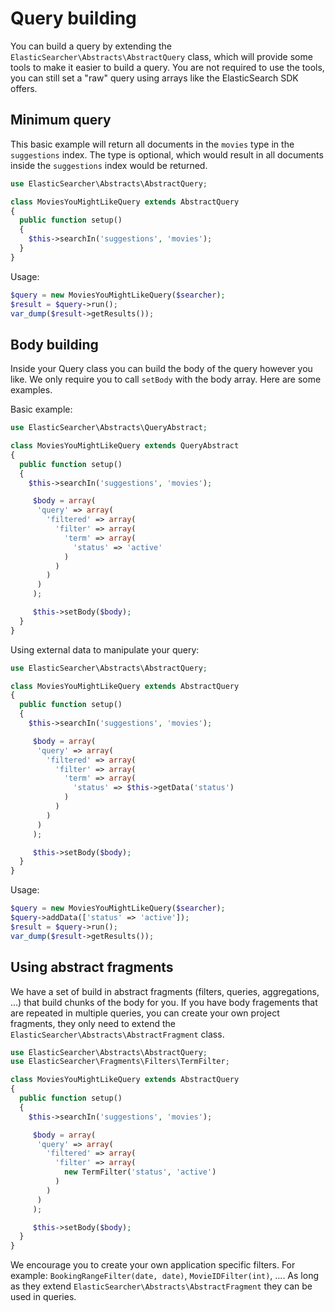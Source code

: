 # Query building

You can build a query by extending the `ElasticSearcher\Abstracts\AbstractQuery` class, which will provide some tools to
make it easier to build a query. You are not required to use the tools, you can still set a "raw" query using arrays
like the ElasticSearch SDK offers.

## Minimum query

This basic example will return all documents in the `movies` type in the `suggestions` index. The type is optional, which
would result in all documents inside the `suggestions` index would be returned.

```php
use ElasticSearcher\Abstracts\AbstractQuery;

class MoviesYouMightLikeQuery extends AbstractQuery
{
  public function setup()
  {
    $this->searchIn('suggestions', 'movies');
  }
}
```

Usage:

```php
$query = new MoviesYouMightLikeQuery($searcher);
$result = $query->run();
var_dump($result->getResults());
```

## Body building

Inside your Query class you can build the body of the query however you like. We only require you to call `setBody` with
the body array. Here are some examples.

Basic example:

```php
use ElasticSearcher\Abstracts\QueryAbstract;

class MoviesYouMightLikeQuery extends QueryAbstract
{
  public function setup()
  {
    $this->searchIn('suggestions', 'movies');

     $body = array(
      'query' => array(
        'filtered' => array(
          'filter' => array(
            'term' => array(
              'status' => 'active'
            )
          )
        )
      )
     );

     $this->setBody($body);
  }
}
```

Using external data to manipulate your query:

```php
use ElasticSearcher\Abstracts\AbstractQuery;

class MoviesYouMightLikeQuery extends AbstractQuery
{
  public function setup()
  {
    $this->searchIn('suggestions', 'movies');

     $body = array(
      'query' => array(
        'filtered' => array(
          'filter' => array(
            'term' => array(
              'status' => $this->getData('status')
            )
          )
        )
      )
     );

     $this->setBody($body);
  }
}
```

Usage:

```php
$query = new MoviesYouMightLikeQuery($searcher);
$query->addData(['status' => 'active']);
$result = $query->run();
var_dump($result->getResults());
```

## Using abstract fragments

We have a set of build in abstract fragments (filters, queries, aggregations, ...) that build chunks of the body for you.
If you have body fragements that are repeated in multiple queries, you can create your own project fragments, they only
need to extend the `ElasticSearcher\Abstracts\AbstractFragment` class.

```php
use ElasticSearcher\Abstracts\AbstractQuery;
use ElasticSearcher\Fragments\Filters\TermFilter;

class MoviesYouMightLikeQuery extends AbstractQuery
{
  public function setup()
  {
    $this->searchIn('suggestions', 'movies');

     $body = array(
      'query' => array(
        'filtered' => array(
          'filter' => array(
            new TermFilter('status', 'active')
          )
        )
      )
     );

     $this->setBody($body);
  }
}
```

We encourage you to create your own application specific filters. For example: `BookingRangeFilter(date, date)`, `MovieIDFilter(int)`, ....
As long as they extend `ElasticSearcher\Abstracts\AbstractFragment` they can be used in queries.
